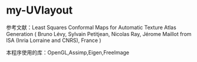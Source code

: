 # my-UVlayout
参考文献：Least Squares Conformal Maps for Automatic Texture Atlas Generation 
( Bruno Lévy, Sylvain Petitjean, Nicolas Ray, Jérome Maillot from ISA (Inria Lorraine and CNRS), France )

本程序使用的库：OpenGL,Assimp,Eigen,FreeImage
